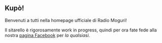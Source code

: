 ## Kupò!

Benvenuti a tutti nella homepage ufficiale di Radio Moguri!

Il sitarello è rigorosamente work in progress, quindi per ora fate fede alla nostra [pagina Facebook](https://www.facebook.com/radiomoguri/) per _la qualsiasi_.
